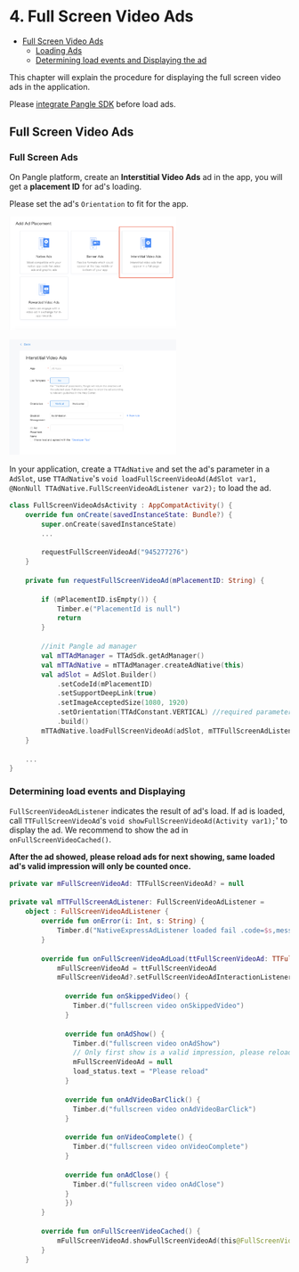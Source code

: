 # 4. Full Screen Video Ads


* [Full Screen Video Ads](#start/fullscreen_ad)
  * [Loading Ads](#start/fullscreen_load)
  * [Determining load events and Displaying the ad](#start/fullscreen_loadevent)


This chapter will explain the procedure for displaying the full screen video ads in the application.

Please [integrate Pangle SDK](1-integrate_en.md) before load ads.


<a name="start/fullscreen_ad"></a>
## Full Screen Video Ads

<a name="start/fullscreen_load"></a>
### Full Screen Ads

On Pangle platform, create an **Interstitial Video Ads** ad in the app, you will get a **placement ID** for ad's loading.

Please set the ad's `Orientation` to fit for the app.


<img src="pics/fullscreen_add.png" alt="drawing" width="300"/>  <br>

<img src="pics/fullscreen_set.png" alt="drawing" width="300"/>


In your application, create a `TTAdNative` and set the ad's parameter in a `AdSlot`, use `TTAdNative`'s `void loadFullScreenVideoAd(AdSlot var1, @NonNull TTAdNative.FullScreenVideoAdListener var2);` to load the ad.


```kotlin
class FullScreenVideoAdsActivity : AppCompatActivity() {
    override fun onCreate(savedInstanceState: Bundle?) {
        super.onCreate(savedInstanceState)
        ...

        requestFullScreenVideoAd("945277276")
    }

    private fun requestFullScreenVideoAd(mPlacementID: String) {

        if (mPlacementID.isEmpty()) {
            Timber.e("PlacementId is null")
            return
        }

        //init Pangle ad manager
        val mTTAdManager = TTAdSdk.getAdManager()
        val mTTAdNative = mTTAdManager.createAdNative(this)
        val adSlot = AdSlot.Builder()
            .setCodeId(mPlacementID)
            .setSupportDeepLink(true)
            .setImageAcceptedSize(1080, 1920)
            .setOrientation(TTAdConstant.VERTICAL) //required parameter ，Set how you wish the video ad to be displayed ,choose from TTAdConstant.HORIZONTAL or TTAdConstant.VERTICAL
            .build()
        mTTAdNative.loadFullScreenVideoAd(adSlot, mTTFullScreenAdListener)
    }

    ...
}

```

<a name="start/fullscreen_loadevent"></a>
### Determining load events and Displaying

`FullScreenVideoAdListener` indicates the result of ad's load. If ad is loaded, call `TTFullScreenVideoAd`'s `void showFullScreenVideoAd(Activity var1);`' to display the ad. We recommend to show the ad in `onFullScreenVideoCached()`.

**After the ad showed, please reload ads for next showing, same loaded ad's valid impression will only be counted once.**

```kotlin
private var mFullScreenVideoAd: TTFullScreenVideoAd? = null

private val mTTFullScreenAdListener: FullScreenVideoAdListener =
    object : FullScreenVideoAdListener {
        override fun onError(i: Int, s: String) {
            Timber.d("NativeExpressAdListener loaded fail .code=$s,message=$i")
        }

        override fun onFullScreenVideoAdLoad(ttFullScreenVideoAd: TTFullScreenVideoAd) {
            mFullScreenVideoAd = ttFullScreenVideoAd
            mFullScreenVideoAd?.setFullScreenVideoAdInteractionListener(object : TTFullScreenVideoAd.FullScreenVideoAdInteractionListener {

              override fun onSkippedVideo() {
                Timber.d("fullscreen video onSkippedVideo")
              }

              override fun onAdShow() {
                Timber.d("fullscreen video onAdShow")
                // Only first show is a valid impression, please reload again to get another ad.
                mFullScreenVideoAd = null
                load_status.text = "Please reload"
              }

              override fun onAdVideoBarClick() {
                Timber.d("fullscreen video onAdVideoBarClick")
              }

              override fun onVideoComplete() {
                Timber.d("fullscreen video onVideoComplete")
              }

              override fun onAdClose() {
                Timber.d("fullscreen video onAdClose")
              }
              })
        }

        override fun onFullScreenVideoCached() {
            mFullScreenVideoAd.showFullScreenVideoAd(this@FullScreenVideoAdsActivity)
        }
    }
```
